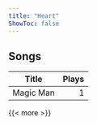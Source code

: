 ```yaml
---
title: "Heart"
ShowToc: false
---
```


## Songs
Title | Plays 
----- | -----: 
Magic Man | 1

{{< more >}}